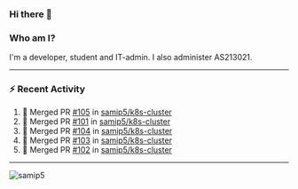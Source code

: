 ### Hi there 👋

### Who am I?
I'm a developer, student and IT-admin. I also administer AS213021.

---
### :zap: Recent Activity
<!--START_SECTION:activity-->
1. 🎉 Merged PR [#105](https://github.com/samip5/k8s-cluster/pull/105) in [samip5/k8s-cluster](https://github.com/samip5/k8s-cluster)
2. 🎉 Merged PR [#101](https://github.com/samip5/k8s-cluster/pull/101) in [samip5/k8s-cluster](https://github.com/samip5/k8s-cluster)
3. 🎉 Merged PR [#104](https://github.com/samip5/k8s-cluster/pull/104) in [samip5/k8s-cluster](https://github.com/samip5/k8s-cluster)
4. 🎉 Merged PR [#103](https://github.com/samip5/k8s-cluster/pull/103) in [samip5/k8s-cluster](https://github.com/samip5/k8s-cluster)
5. 🎉 Merged PR [#102](https://github.com/samip5/k8s-cluster/pull/102) in [samip5/k8s-cluster](https://github.com/samip5/k8s-cluster)
<!--END_SECTION:activity-->
---

<img align="center" src="https://github-readme-stats.vercel.app/api?username=samip5&show_icons=true" alt="samip5" />
